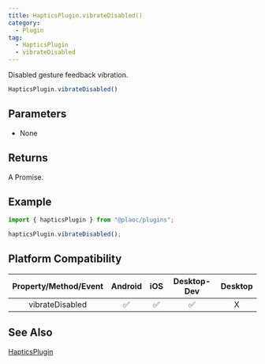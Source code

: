 ```yaml
---
title: HapticsPlugin.vibrateDisabled()
category:
  - Plugin
tag:
  - HapticsPlugin
  - vibrateDisabled  
---
```


Disabled gesture feedback vibration.

```js
HapticsPlugin.vibrateDisabled()
```

## Parameters

- None

## Returns  

A Promise.

## Example

```js
import { hapticsPlugin } from "@plaoc/plugins";

hapticsPlugin.vibrateDisabled();
```

## Platform Compatibility

| Property/Method/Event | Android | iOS | Desktop-Dev | Desktop |
|:---------------------:|:-------:|:---:|:-----------:|:-------:|
| vibrateDisabled       | ✅      | ✅  | ✅          | X       |

## See Also

[HapticsPlugin](./index.md)